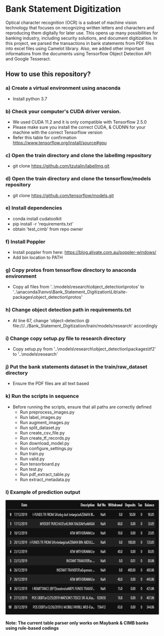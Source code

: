 # Bank Statement Digitization
Optical character recognition (OCR) is a subset of machine vision technology that focuses on recognizing written letters and characters and reproducing them digitally for later use. This opens up many possibilities for banking industry, including security solutions, and document digitization. In this project, we parsed the transactions in bank statements from PDF files into excel files using Camelot library. Also, we added other important informations from the documents using Tensorflow Object Detection API and Google Tesseract.

## How to use this repository?
### <b>a) Create a virtual environment using anaconda</b>
  - Install python 3.7

### <b>b) Check your computer's CUDA driver version.</b>
  - We used CUDA 11.2 and it is only compatible with Tensorflow 2.5.0
  - Please make sure you install the correct CUDA, & CUDNN for your machine with the correct Tensorflow version
  - Refer this table for confirmation https://www.tensorflow.org/install/source#gpu
  
### <b>c) Open the train directory and clone the labelImg repository</b>
  - git clone https://github.com/tzutalin/labelImg.git
  
### <b>d) Open the train directory and clone the tensorflow/models repository</b>
  - git clone https://github.com/tensorflow/models.git
  
### <b>e) Install dependencies</b>
  - conda install cudatoolkit
  - pip install -r 'requirements.txt'
  - obtain 'test_cimb' from repo owner

### <b>f) Install Poppler</b>
  - Install poppler from here: https://blog.alivate.com.au/poppler-windows/
  - Add bin location to PATH

### <b>g) Copy protos from tensorflow directory to anaconda environment </b>
  - Copy all files from '..\models\research\object_detection\protos' to '..\anaconda3\envs\Bank_Statement_Digitization\Lib\site-packages\object_detection\protos'

### <b>h) Change object detection path in requirements.txt </b>
  - At line 67, change 'object-detection @ file:///../Bank_Statement_Digitization/train/models/research' accordingly

### <b>i) Change copy setup.py file to research directory </b>
  - Copy setup.py from '..\models\research\object_detection\packages\tf2' to '..\models\research'

### <b>j) Put the bank statements dataset in the train/raw_dataset directory</b>
  - Ensure the PDF files are all text based
  
### <b>k) Run the scripts in sequence</b>
  - Before running the scripts, ensure that all paths are correctly defined
    - Run preprocess_images.py
    - Run label_images.py
    - Run augment_images.py
    - Run split_dataset.py
    - Run create_csv_file.py
    - Run create_tf_records.py
    - Run download_model.py
    - Run configure_settings.py
    - Run train.py
    - Run valid.py
    - Run tensorboard.py
    - Run test.py
    - Run pdf_extract_table.py
    - Run extract_metadata.py

### <b>l) Example of prediction output</b>

<img src="./references/output_cimb.PNG" width="750" height="375" align="center"/>


#### Note: The current table parser only works on Maybank & CIMB banks using rule-based codings